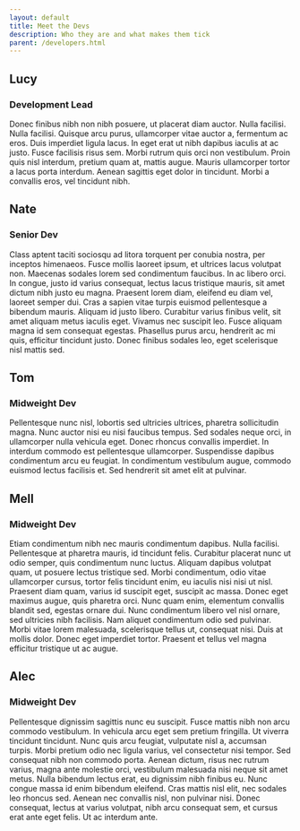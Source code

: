 ```yaml
---
layout: default
title: Meet the Devs
description: Who they are and what makes them tick
parent: /developers.html
---
```


## Lucy
### Development Lead
Donec finibus nibh non nibh posuere, ut placerat diam auctor. Nulla facilisi. Nulla facilisi. Quisque arcu purus, ullamcorper vitae auctor a, fermentum ac eros. Duis imperdiet ligula lacus. In eget erat ut nibh dapibus iaculis at ac justo. Fusce facilisis risus sem. Morbi rutrum quis orci non vestibulum. Proin quis nisl interdum, pretium quam at, mattis augue. Mauris ullamcorper tortor a lacus porta interdum. Aenean sagittis eget dolor in tincidunt. Morbi a convallis eros, vel tincidunt nibh.

## Nate
### Senior Dev
Class aptent taciti sociosqu ad litora torquent per conubia nostra, per inceptos himenaeos. Fusce mollis laoreet ipsum, et ultrices lacus volutpat non. Maecenas sodales lorem sed condimentum faucibus. In ac libero orci. In congue, justo id varius consequat, lectus lacus tristique mauris, sit amet dictum nibh justo eu magna. Praesent lorem diam, eleifend eu diam vel, laoreet semper dui. Cras a sapien vitae turpis euismod pellentesque a bibendum mauris. Aliquam id justo libero. Curabitur varius finibus velit, sit amet aliquam metus iaculis eget. Vivamus nec suscipit leo. Fusce aliquam magna id sem consequat egestas. Phasellus purus arcu, hendrerit ac mi quis, efficitur tincidunt justo. Donec finibus sodales leo, eget scelerisque nisl mattis sed.

## Tom
### Midweight Dev
Pellentesque nunc nisl, lobortis sed ultricies ultrices, pharetra sollicitudin magna. Nunc auctor nisi eu nisi faucibus tempus. Sed sodales neque orci, in ullamcorper nulla vehicula eget. Donec rhoncus convallis imperdiet. In interdum commodo est pellentesque ullamcorper. Suspendisse dapibus condimentum arcu eu feugiat. In condimentum vestibulum augue, commodo euismod lectus facilisis et. Sed hendrerit sit amet elit at pulvinar.

## Mell
### Midweight Dev
Etiam condimentum nibh nec mauris condimentum dapibus. Nulla facilisi. Pellentesque at pharetra mauris, id tincidunt felis. Curabitur placerat nunc ut odio semper, quis condimentum nunc luctus. Aliquam dapibus volutpat quam, ut posuere lectus tristique sed. Morbi condimentum, odio vitae ullamcorper cursus, tortor felis tincidunt enim, eu iaculis nisi nisi ut nisl. Praesent diam quam, varius id suscipit eget, suscipit ac massa. Donec eget maximus augue, quis pharetra orci. Nunc quam enim, elementum convallis blandit sed, egestas ornare dui. Nunc condimentum libero vel nisl ornare, sed ultricies nibh facilisis. Nam aliquet condimentum odio sed pulvinar. Morbi vitae lorem malesuada, scelerisque tellus ut, consequat nisi. Duis at mollis dolor. Donec eget imperdiet tortor. Praesent et tellus vel magna efficitur tristique ut ac augue.

## Alec
### Midweight Dev
Pellentesque dignissim sagittis nunc eu suscipit. Fusce mattis nibh non arcu commodo vestibulum. In vehicula arcu eget sem pretium fringilla. Ut viverra tincidunt tincidunt. Nunc quis arcu feugiat, vulputate nisl a, accumsan turpis. Morbi pretium odio nec ligula varius, vel consectetur nisi tempor. Sed consequat nibh non commodo porta. Aenean dictum, risus nec rutrum varius, magna ante molestie orci, vestibulum malesuada nisi neque sit amet metus. Nulla bibendum lectus erat, eu dignissim nibh finibus eu. Nunc congue massa id enim bibendum eleifend. Cras mattis nisl elit, nec sodales leo rhoncus sed. Aenean nec convallis nisl, non pulvinar nisi. Donec consequat, lectus at varius volutpat, nibh arcu consequat sem, et cursus erat ante eget felis. Ut ac interdum ante.
